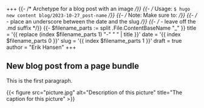 +++
{{- /* Archetype for a blog post with an image */}}
{{- /* Usage: `$ hugo new content blog/2023-10-27_post-name` */}}
{{- /* Note: Make sure to: */}}
{{- /*   - place an underscore between the date and the slug */}}
{{- /*   - leave off the .md suffix */}}
{{- $filename_parts := split .File.ContentBaseName "_" }}
title = '{{ replace (index $filename_parts 1) "-" " " | title }}'
date = '{{ index $filename_parts 0 }}'
slug = '{{ index $filename_parts 1 }}'
draft = true
author = "Erik Hansen"
+++

## New blog post from a page bundle

This is the first paragraph.

{{< figure src="picture.jpg" alt="Description of this picture" title="The caption for this picture" >}}
